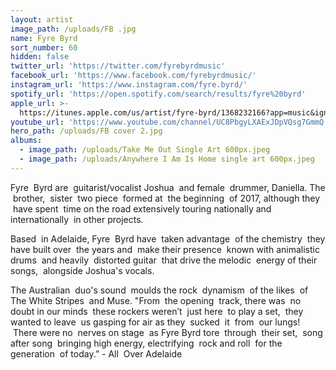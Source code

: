 ```yaml
---
layout: artist
image_path: /uploads/FB .jpg
name: Fyre Byrd
sort_number: 60
hidden: false
twitter_url: 'https://twitter.com/fyrebyrdmusic'
facebook_url: 'https://www.facebook.com/fyrebyrdmusic/'
instagram_url: 'https://www.instagram.com/fyre.byrd/'
spotify_url: 'https://open.spotify.com/search/results/fyre%20byrd'
apple_url: >-
  https://itunes.apple.com/us/artist/fyre-byrd/1368232166?app=music&ign-mpt=uo%3D4
youtube_url: 'https://www.youtube.com/channel/UC8PbgyLXAExJDpVQsg7GmmQ'
hero_path: /uploads/FB cover 2.jpg
albums:
  - image_path: /uploads/Take Me Out Single Art 600px.jpeg
  - image_path: /uploads/Anywhere I Am Is Home single art 600px.jpeg
---
```


Fyre  Byrd are  guitarist/vocalist Joshua  and female  drummer, Daniella. The  brother,  sister  two piece  formed at  the beginning  of 2017, although they  have spent  time on the road extensively touring nationally and internationally  in other projects.

Based  in Adelaide, Fyre  Byrd have  taken advantage  of the chemistry  they have built over  the years and  make their presence  known with animalistic drums  and heavily  distorted guitar  that drive the melodic  energy of their songs,  alongside Joshua's vocals.

The Australian  duo's sound  moulds the rock  dynamism  of the likes  of The White Stripes  and Muse. "From  the opening  track, there was  no doubt in our minds  these rockers weren’t  just here  to play a set,  they wanted to leave  us gasping for air as they  sucked  it  from  our lungs!  There were no  nerves on stage  as Fyre Byrd tore  through  their set,  song after song  bringing high energy, electrifying  rock and roll  for the generation  of today.” - All  Over Adelaide